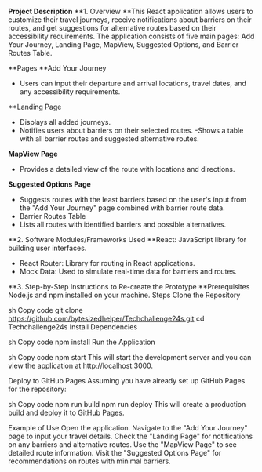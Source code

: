 **Project Description**
**1. Overview
**This React application allows users to customize their travel journeys, receive notifications about barriers on their routes, and get suggestions for alternative routes based on their accessibility requirements. The application consists of five main pages: Add Your Journey, Landing Page, MapView, Suggested Options, and Barrier Routes Table.

**Pages
**Add Your Journey
- Users can input their departure and arrival locations, travel dates, and any accessibility requirements.

**Landing Page

- Displays all added journeys.
- Notifies users about barriers on their selected routes.
-Shows a table with all barrier routes and suggested alternative routes.

**MapView Page**
- Provides a detailed view of the route with locations and directions.

**Suggested Options Page**

- Suggests routes with the least barriers based on the user's input from the "Add Your Journey" page combined with barrier route data.
- Barrier Routes Table
- Lists all routes with identified barriers and possible alternatives.

**2. Software Modules/Frameworks Used
**React: JavaScript library for building user interfaces.
- React Router: Library for routing in React applications.
- Mock Data: Used to simulate real-time data for barriers and routes.

**3. Step-by-Step Instructions to Re-create the Prototype
**Prerequisites
Node.js and npm installed on your machine.
Steps
Clone the Repository

sh
Copy code
git clone https://github.com/bytesizedhelper/Techchallenge24s.git
cd Techchallenge24s
Install Dependencies

sh
Copy code
npm install
Run the Application

sh
Copy code
npm start
This will start the development server and you can view the application at http://localhost:3000.

Deploy to GitHub Pages
Assuming you have already set up GitHub Pages for the repository:

sh
Copy code
npm run build
npm run deploy
This will create a production build and deploy it to GitHub Pages.

Example of Use
Open the application.
Navigate to the "Add Your Journey" page to input your travel details.
Check the "Landing Page" for notifications on any barriers and alternative routes.
Use the "MapView Page" to see detailed route information.
Visit the "Suggested Options Page" for recommendations on routes with minimal barriers.
